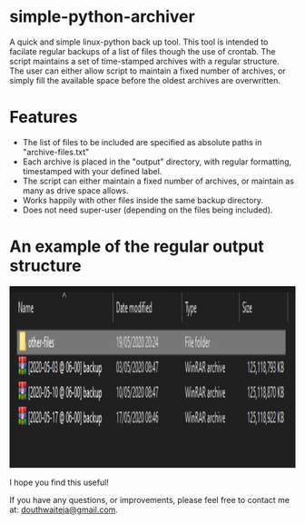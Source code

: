 # simple-python-archiver
A quick and simple linux-python back up tool. This tool is intended to facilate regular backups of a list of files though the use of crontab. The script maintains a set of time-stamped archives with a regular structure. The user can either allow script to maintain a fixed number of archives, or simply fill the available space before the oldest archives are overwritten. 

# Features
- The list of files to be included are specified as absolute paths in "archive-files.txt"
- Each archive is placed in the "output" directory, with regular formatting, timestamped with your defined label.
- The script can either maintain a fixed number of archives, or maintain as many as drive space allows.
- Works happily with other files inside the same backup directory.
- Does not need super-user (depending on the files being included).

# An example of the regular output structure

<img src="output-files.PNG" height="320" title="maintained-output-directory-example"> 

I hope you find this useful!

If you have any questions, or improvements, please feel free to contact me at: douthwaiteja@gmail.com.

